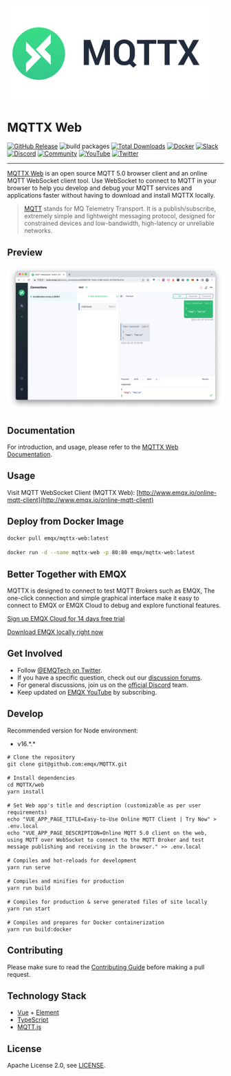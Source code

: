 <img src="../assets/mqttx-logo.png" width="480" alt="MQTTX Logo" />

# MQTTX Web

[![GitHub Release](https://img.shields.io/github/release/emqx/mqttx?color=brightgreen)](https://github.com/emqx/mqttx/releases)
![build packages](https://github.com/emqx/MQTTX/workflows/build%20packages/badge.svg)
[![Total Downloads](https://img.shields.io/github/downloads/emqx/mqttx/total.svg)](https://github.com/emqx/mqttx/releases)
[![Docker](https://img.shields.io/docker/pulls/emqx/mqttx-web)](https://hub.docker.com/r/emqx/mqttx-web)
[![Slack](https://img.shields.io/badge/Slack-EMQX-39AE85?logo=slack)](https://slack-invite.emqx.io/) [![Discord](https://img.shields.io/discord/931086341838622751?label=Discord&logo=discord)](https://discord.gg/xYGf3fQnES)
[![Community](https://img.shields.io/badge/Community-MQTTX-yellow?logo=github)](https://github.com/emqx/MQTTX/discussions)
[![YouTube](https://img.shields.io/badge/Subscribe-EMQ-FF0000?logo=youtube)](https://www.youtube.com/channel/UC5FjR77ErAxvZENEWzQaO5Q)
[![Twitter](https://img.shields.io/badge/Follow-EMQ-1DA1F2?logo=twitter)](https://twitter.com/EMQTech)

---

[MQTTX Web](https://mqttx.app) is an open source MQTT 5.0 browser client and an online MQTT WebSocket client tool. Use WebSocket to connect to MQTT in your browser to help you develop and debug your MQTT services and applications faster without having to download and install MQTTX locally.

> [MQTT](https://mqtt.org/faq) stands for MQ Telemetry Transport. It is a publish/subscribe, extremely simple and lightweight messaging protocol, designed for constrained devices and low-bandwidth, high-latency or unreliable networks.

## Preview

![mqttx-preview](../assets/mqttx-web-preview.png)

## Documentation

For introduction, and usage, please refer to the [MQTTX Web Documentation](https://mqttx.app/docs/web).

## Usage

Visit MQTT WebSocket Client (MQTTX Web): [http://www.emqx.io/online-mqtt-client](http://www.emqx.io/online-mqtt-client)

## Deploy from Docker Image

```bash
docker pull emqx/mqttx-web:latest

docker run -d --name mqttx-web -p 80:80 emqx/mqttx-web:latest
```

## Better Together with EMQX

MQTTX is designed to connect to test MQTT Brokers such as EMQX, The one-click connection and simple graphical interface make it easy to connect to EMQX or EMQX Cloud to debug and explore functional features.

[Sign up EMQX Cloud for 14 days free trial](https://www.emqx.com/en/try?product=cloud)

[Download EMQX locally right now](https://www.emqx.com/en/try?product=enterprise)

## Get Involved

- Follow [@EMQTech on Twitter](https://twitter.com/EMQTech).
- If you have a specific question, check out our [discussion forums](https://github.com/emqx/emqx/discussions).
- For general discussions, join us on the [official Discord](https://discord.gg/xYGf3fQnES) team.
- Keep updated on [EMQX YouTube](https://www.youtube.com/channel/UC5FjR77ErAxvZENEWzQaO5Q) by subscribing.

## Develop

Recommended version for Node environment:

- v16.\*.\*

```shell
# Clone the repository
git clone git@github.com:emqx/MQTTX.git

# Install dependencies
cd MQTTX/web
yarn install

# Set Web app's title and description (customizable as per user requirements)
echo "VUE_APP_PAGE_TITLE=Easy-to-Use Online MQTT Client | Try Now" > .env.local
echo "VUE_APP_PAGE_DESCRIPTION=Online MQTT 5.0 client on the web, using MQTT over WebSocket to connect to the MQTT Broker and test message publishing and receiving in the browser." >> .env.local

# Compiles and hot-reloads for development
yarn run serve

# Compiles and minifies for production
yarn run build

# Compiles for production & serve generated files of site locally
yarn run start

# Compiles and prepares for Docker containerization
yarn run build:docker
```

## Contributing

Please make sure to read the [Contributing Guide](https://github.com/emqx/MQTTX/blob/main/.github/CONTRIBUTING.md) before making a pull request.

## Technology Stack

- [Vue](https://vuejs.org/) + [Element](https://element.eleme.io)
- [TypeScript](https://www.typescriptlang.org/)
- [MQTT.js](https://github.com/mqttjs/MQTT.js)

## License

Apache License 2.0, see [LICENSE](https://github.com/emqx/MQTTX/blob/main/LICENSE).
